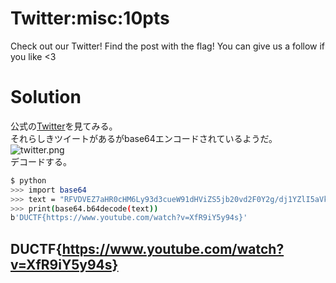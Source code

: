 # Twitter:misc:10pts
Check out our Twitter! Find the post with the flag! You can give us a follow if you like <3  

# Solution
公式の[Twitter](https://twitter.com/DownUnderCTF)を見てみる。  
それらしきツイートがあるがbase64エンコードされているようだ。  
![twitter.png](image/twitter.png)  
デコードする。  
```bash
$ python
>>> import base64
>>> text = "RFVDVEZ7aHR0cHM6Ly93d3cueW91dHViZS5jb20vd2F0Y2g/dj1YZlI5aVk1eTk0c30="
>>> print(base64.b64decode(text))
b'DUCTF{https://www.youtube.com/watch?v=XfR9iY5y94s}'
```

## DUCTF{https://www.youtube.com/watch?v=XfR9iY5y94s}